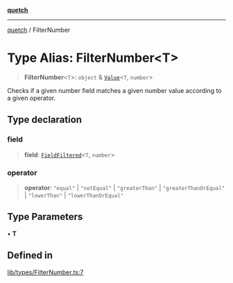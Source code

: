 [**quetch**](../README.md)

***

[quetch](../README.md) / FilterNumber

# Type Alias: FilterNumber\<T\>

> **FilterNumber**\<`T`\>: `object` & [`Value`](Value.md)\<`T`, `number`\>

Checks if a given number field matches a given number value according to a given operator.

## Type declaration

### field

> **field**: [`FieldFiltered`](FieldFiltered.md)\<`T`, `number`\>

### operator

> **operator**: `"equal"` \| `"notEqual"` \| `"greaterThan"` \| `"greaterThanOrEqual"` \| `"lowerThan"` \| `"lowerThanOrEqual"`

## Type Parameters

• **T**

## Defined in

[lib/types/FilterNumber.ts:7](https://github.com/nevoland/quetch/blob/6249acbaaaaaeed54f7d39c2e784b6176249eef9/lib/types/FilterNumber.ts#L7)
